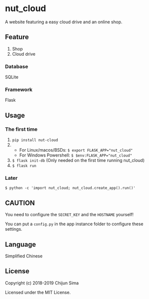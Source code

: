 # nut_cloud

A website featuring a easy cloud drive and an online shop.

## Feature

1. Shop
2. Cloud drive

### Database

SQLite

### Framework

Flask

## Usage

### The first time

1. `pip install nut-cloud`
2. + For Linux/macos/BSDs: `$ export FLASK_APP="nut_cloud"`
   + For Windows Powershell: `$ $env:FLASK_APP="nut_cloud"`
3. `$ flask init-db` (Only needed on the first time running nut_cloud)
4. `$ flask run`

### Later

`$ python -c 'import nut_cloud; nut_cloud.create_app().run()'`

## CAUTION

You need to configure the `SECRET_KEY` and the `HOSTNAME` yourself!

You can put a `config.py` in the app instance folder to configure these settings.

## Language

Simplified Chinese

## License

Copyright (c) 2018-2019 Chijun Sima

Licensed under the MIT License.
